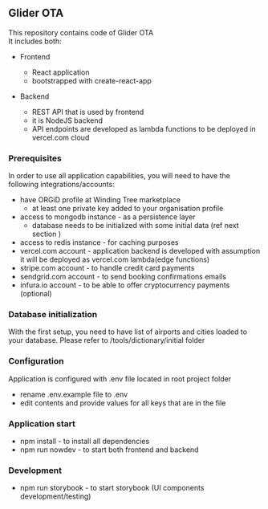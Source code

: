 ## Glider OTA

This repository contains code of Glider OTA  
It includes both:
* Frontend
  * React application
  * bootstrapped with create-react-app
  
* Backend
  * REST API that is used by frontend 
  * it is NodeJS backend 
  * API endpoints are developed as lambda functions to be deployed in vercel.com cloud 

### Prerequisites
In order to use all application capabilities, you will need to have the following integrations/accounts:
* have ORGiD profile at Winding Tree marketplace
  * at least one private key added to your organisation profile 
* access to mongodb instance - as a persistence layer
  * database needs to be initialized with some initial data (ref next section )
* access to redis instance - for caching purposes
* vercel.com account - application backend is developed with assumption it will be deployed as vercel.com lambda(edge functions) 
* stripe.com account - to handle credit card payments
* sendgrid.com account - to send booking confirmations emails
* infura.io account - to be able to offer cryptocurrency payments (optional)


### Database initialization
With the first setup, you need to have list of airports and cities loaded to your database.
Please refer to /tools/dictionary/initial folder


### Configuration
Application is configured with .env file located in root project folder
* rename .env.example file to .env
* edit contents and provide values for all keys that are in the file


### Application start
* npm install - to install all dependencies
* npm run nowdev - to start both frontend and backend

### Development
* npm run storybook - to start storybook (UI components development/testing) 

